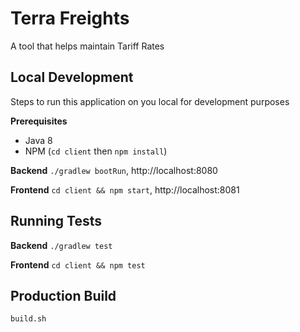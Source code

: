 # Terra Freights
A tool that helps maintain Tariff Rates

## Local Development
Steps to run this application on you local for development purposes

**Prerequisites** 
 - Java 8
 - NPM (`cd client` then `npm install`)

**Backend** `./gradlew bootRun`, http://localhost:8080

**Frontend** `cd client && npm start`, http://localhost:8081

## Running Tests

**Backend** `./gradlew test`

**Frontend**  `cd client && npm test`

## Production Build
```build.sh```
